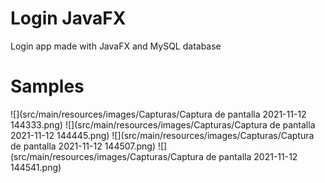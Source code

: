 # Login JavaFX

Login app made with JavaFX and MySQL database



# Samples
![](src/main/resources/images/Capturas/Captura de pantalla 2021-11-12 144333.png)
![](src/main/resources/images/Capturas/Captura de pantalla 2021-11-12 144445.png)
![](src/main/resources/images/Capturas/Captura de pantalla 2021-11-12 144507.png)
![](src/main/resources/images/Capturas/Captura de pantalla 2021-11-12 144541.png)

